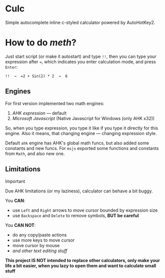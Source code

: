 
# Culc
Simple autocomplete inline c-styled calculator powered by AutoHotKey2.

# How to do *meth*?
Just start script (or make it autostart) and type `!!`, then you can type your expression after `=`, which indicates you enter calculation mode, and press `Enter`:
```
!!  →  =2 + Sin(2) * 2  →  6
```

## Engines
For first version implemented two math engines:

1. *AHK expression* — default
2. *Microsoft Javascript* (Native Javascript for Windows (only AHK x32))

So, when you type expression, you type it like if you type it directly for this engine. Also it means, that changing engine — changing expression style. 

Default `ahk` engine has AHK's global math funcs, but also added some constants and new funcs. For `msjs` exported some functions and constants from `Math`, and also new one.

## Limitations

> [!IMPORTANT]
> Due AHK limitations (or my laziness), calculator can behave a bit buggy. 

You **CAN**:
- use `Left` and `Right` arrows to move cursor bounded by expression size
- use `Backspace` and `Delete` to remove symbols, **BUT be careful**

You **CAN NOT**:
- do any copy/paste actions
- use more keys to move cursor
- move cursor by mouse
- *and other text editing stuff*

**This project IS NOT intended to replace other calculators, only make your life a bit easier, when you lazy to open them and want to calculate small stuff** 

